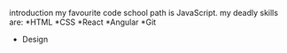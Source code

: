 introduction
my favourite code school path is JavaScript.
my deadly skills are:
*HTML
*CSS
*React
*Angular
*Git
* Design